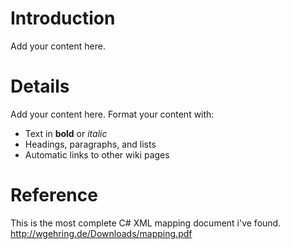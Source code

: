 # Introduction #

Add your content here.


# Details #

Add your content here.  Format your content with:
  * Text in **bold** or _italic_
  * Headings, paragraphs, and lists
  * Automatic links to other wiki pages

# Reference #

This is the most complete C# XML mapping document i've found.
http://wgehring.de/Downloads/mapping.pdf
